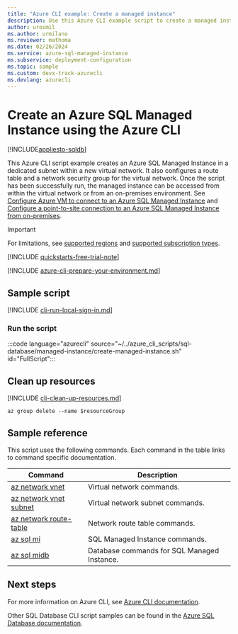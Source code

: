 ```yaml
---
title: "Azure CLI example: Create a managed instance"
description: Use this Azure CLI example script to create a managed instance in Azure SQL Managed Instance.
author: urosmil
ms.author: urmilano
ms.reviewer: mathoma
ms.date: 02/26/2024
ms.service: azure-sql-managed-instance
ms.subservice: deployment-configuration
ms.topic: sample
ms.custom: devx-track-azurecli
ms.devlang: azurecli
---
```


# Create an Azure SQL Managed Instance using the Azure CLI

[!INCLUDE[appliesto-sqldb](../../includes/appliesto-sqlmi.md)]

This Azure CLI script example creates an Azure SQL Managed Instance in a dedicated subnet within a new virtual network. It also configures a route table and a network security group for the virtual network. Once the script has been successfully run, the managed instance can be accessed from within the virtual network or from an on-premises environment. See [Configure Azure VM to connect to an Azure SQL Managed Instance](../connect-vm-instance-configure.md) and [Configure a point-to-site connection to an Azure SQL Managed Instance from on-premises](../point-to-site-p2s-configure.md).

> [!IMPORTANT]
> For limitations, see [supported regions](../resource-limits.md#supported-regions) and [supported subscription types](../resource-limits.md#supported-subscription-types).

[!INCLUDE [quickstarts-free-trial-note](../../includes/quickstarts-free-trial-note.md)]

[!INCLUDE [azure-cli-prepare-your-environment.md](~/../azure-sql/reusable-content/azure-cli/azure-cli-prepare-your-environment.md)]

## Sample script

[!INCLUDE [cli-run-local-sign-in.md](../../includes/cli-run-local-sign-in.md)]

### Run the script

:::code language="azurecli" source="~/../azure_cli_scripts/sql-database/managed-instance/create-managed-instance.sh" id="FullScript":::

## Clean up resources

[!INCLUDE [cli-clean-up-resources.md](../../includes/cli-clean-up-resources.md)]

```azurecli
az group delete --name $resourceGroup
```

## Sample reference

This script uses the following commands. Each command in the table links to command specific documentation.

| Command | Description |
|---|---|
| [az network vnet](/cli/azure/network/vnet) | Virtual network commands. |
| [az network vnet subnet](/cli/azure/network/vnet/subnet) | Virtual network subnet commands. |
| [az network route-table](/cli/azure/network/route-table) | Network route table commands. |
| [az sql mi](/cli/azure/sql/mi) | SQL Managed Instance commands. |
| [az sql midb](/cli/azure/sql/midb) | Database commands for SQL Managed Instance. | 

## Next steps

For more information on Azure CLI, see [Azure CLI documentation](/cli/azure).

Other SQL Database CLI script samples can be found in the [Azure SQL Database documentation](../../database/az-cli-script-samples-content-guide.md).
